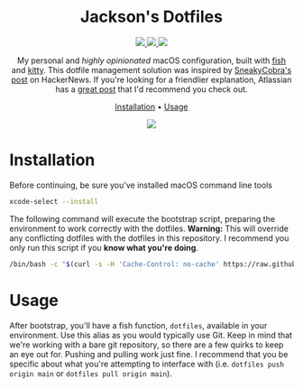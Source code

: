<h1 align="center">
  <br>
  Jackson's Dotfiles
  <br>
</h1>

<p align="center">
  <a href="https://github.com/jacksonblankenship/dotfiles/actions/workflows/smoke.yml">
    <img src="https://github.com/jacksonblankenship/dotfiles/actions/workflows/smoke.yml/badge.svg">
  </a>
  <a href="https://github.com/jacksonblankenship/dotfiles/actions/workflows/shellcheck.yml">
    <img src="https://github.com/jacksonblankenship/dotfiles/actions/workflows/shellcheck.yml/badge.svg">
  </a>
  <a href="https://github.com/jacksonblankenship/dotfiles/actions/workflows/fishcheck.yml">
    <img src="https://github.com/jacksonblankenship/dotfiles/actions/workflows/fishcheck.yml/badge.svg">
  </a>
</p>

<p align="center">My personal and <i>highly opinionated</i> macOS configuration, built with <a href="https://fishshell.com/" target="_blank">fish</a> and <a href="https://sw.kovidgoyal.net/kitty" target="_blank">kitty</a>. This dotfile management solution was inspired by <a href="https://news.ycombinator.com/item?id=11071754" target="_blank">SneakyCobra's post</a> on HackerNews. If you're looking for a friendlier explanation, Atlassian has a <a href="https://www.atlassian.com/git/tutorials/dotfiles" target="_blank">great post</a> that I'd recommend you check out.</p>

<p align="center">
  <a href="#installation">Installation</a> •
  <a href="#usage">Usage</a>
</p>

<p align="center">
  <img src="https://github.com/jacksonblankenship/dotfiles/raw/main/.github/demo.gif" />
</p>


# Installation

Before continuing, be sure you've installed macOS command line tools

```bash
xcode-select --install
```

The following command will execute the bootstrap script, preparing the environment to work correctly with the dotfiles. **Warning:** This will override any conflicting dotfiles with the dotfiles in this repository. I recommend you only run this script if you **know what you're doing**.

```bash
/bin/bash -c "$(curl -s -H 'Cache-Control: no-cache' https://raw.githubusercontent.com/jacksonblankenship/dotfiles/main/.config/dotfiles/bootstrap.sh)" && exit
```

# Usage

After bootstrap, you'll have a fish function, `dotfiles`, available in your environment. Use this alias as you would typically use Git. Keep in mind that we're working with a bare git repository, so there are a few quirks to keep an eye out for. Pushing and pulling work just fine. I recommend that you be specific about what you're attempting to interface with (i.e. `dotfiles push origin main` or `dotfiles pull origin main`).
